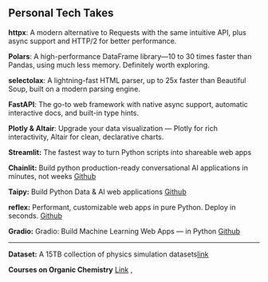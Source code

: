 ## Personal Tech Takes

**httpx**: A modern alternative to Requests with the same intuitive API, plus async support and HTTP/2 for better performance.

**Polars**: A high-performance DataFrame library—10 to 30 times faster than Pandas, using much less memory. Definitely worth exploring.

**selectolax**: A lightning-fast HTML parser, up to 25x faster than Beautiful Soup, built on a modern parsing engine.

**FastAPI**: The go-to web framework with native async support, automatic interactive docs, and built-in type hints.

**Plotly & Altair**: Upgrade your data visualization — Plotly for rich interactivity, Altair for clean, declarative charts.

**Streamlit:** The fastest way to turn Python scripts into shareable web apps

**Chainlit:** Build python production-ready conversational AI applications in minutes, not weeks [Github](https://github.com/Chainlit/chainlit)

**Taipy:** Build Python Data & AI web applications [Github](https://github.com/Avaiga/taipy)

**reflex:** Performant, customizable web apps in pure Python. Deploy in seconds. [Github](https://github.com/reflex-dev/reflex)

**Gradio:** Gradio: Build Machine Learning Web Apps — in Python [Github](https://github.com/gradio-app/gradio)


---
**Dataset:** A 15TB collection of physics simulation datasets[link](https://huggingface.co/collections/polymathic-ai/the-well-67e129f4ca23e0447395d74c)

**Courses on Organic Chemistry** [Link](https://synthesis-workshop.com/courses) , 
      
    



